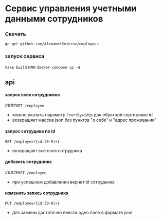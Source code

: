 # Сервис управления учетными данными сотрудников

### Скачать
```go get github.com/AlexandrSminrov/employees```

### запуск сервиса
 ```make build``` 
  или 
 ```docker-compose up -d```
 
## api

#### запрос всех сотрудников
####`GET /employee`
- можно указать параметр `?sortBy=idUp` для обратной сортировке id 
- возвращяет массив json без пунктов "о себе" и "адрес проживания"

#### запроc сотрудика по id 
`GET /employee/{id:[0-9]+}`
- возвращяет все поля сотрудника


#### добавить сотрудника
####`POST /employee`
- при успешном добавлении вернет id сотрудника

#### изменить запись сотрудника
`PUT /employee/{id:[0-9]+}`
- для замены достаточно ввести одно поле в формате json
